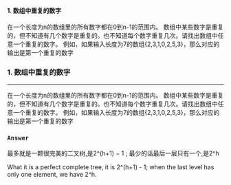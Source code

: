 #### 1.  数组中重复的数字
 在一个长度为n的数组里的所有数字都在0到n-1的范围内。 数组中某些数字是重复的，但不知道有几个数字是重复的。也不知道每个数字重复几次。请找出数组中任意一个重复的数字。 例如，如果输入长度为7的数组{2,3,1,0,2,5,3}，那么对应的输出是第一个重复的数字

### 1.  数组中重复的数字
***
在一个长度为n的数组里的所有数字都在0到n-1的范围内。 数组中某些数字是重复的，但不知道有几个数字是重复的。也不知道每个数字重复几次。请找出数组中任意一个重复的数字。 例如，如果输入长度为7的数组{2,3,1,0,2,5,3}，那么对应的输出是第一个重复的数字

### `Answer`
最多就是一颗很完美的二叉树,是2^(h+1) − 1 ; 最少的话最后一层只有一个,是2^h

What it is a perfect complete tree, it is 2^(h+1) - 1; when the last level has only one element, we have 2^h.

<!--stackedit_data:
eyJoaXN0b3J5IjpbLTQwODMyODQ4OV19
-->